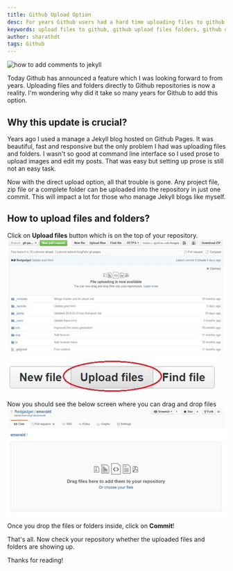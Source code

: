 ```yaml
---
title: Github Upload Option
desc: For years Github users had a hard time uploading files to github repository but now github has provided an option to upload files and folders directly into the repository.
keywords: upload files to github, github upload files folders, github drag and drop upload
author: sharathdt
tags: Github
---
```


<img alt="how to add comments to jekyll" title="jekyll comments" itemprop="thumbnailUrl" src="{{ site.url }}/images/upload-option-github.jpg">

<i class="fa fa-quote-left fa-3x fa-pull-left fa-border"></i>Today Github has announced a feature which I was looking forward to from years. Uploading files and folders directly to Github repositories is now a reality. I'm wondering why did it take so many years for Github to add this option.

## Why this update is crucial?
Years ago I used a manage a Jekyll blog hosted on Github Pages. It was beautiful, fast and responsive but the only problem I had was uploading files and folders. I wasn't so good at command line interface so I used prose to upload images and edit my posts. That was easy but setting up prose is still not an easy task.

Now with the direct upload option, all that trouble is gone. Any project file, zip file or a complete folder can be uploaded into the repository in just one commit. This will impact a lot for those who manage Jekyll blogs like myself. 

## How to upload files and folders?

Click on **Upload files** button which is on the top of your repository.
![Upload files and folder to github](/images/github-upload-files-folders.jpg)

![github upload option button](/images/github-upload-files-folders-button.jpg)

Now you should see the below screen where you can drag and drop files
![github drag and drop files to upload](images/github-upload-files-folders-2.jpg)

Once you drop the files or folders inside, click on **Commit**! 

That's all. Now check your repository whether the uploaded files and folders are showing up.

Thanks for reading!

